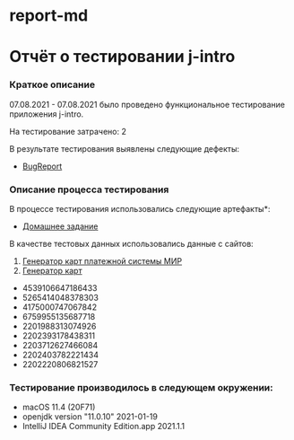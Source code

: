 # report-md

# Отчёт о тестировании j-intro

### Краткое описание

07.08.2021 - 07.08.2021 было проведено функциональное тестирование приложения j-intro.

На тестирование затрачено: 2

В результате тестирования выявлены следующие дефекты:
* [BugReport](https://github.com/Milfagirl/j-itro/issues/1)

### Описание процесса тестирования

В процессе тестирования использовались следующие артефакты*:
* [Домашнее задание](https://github.com/netology-code/javaqa-homeworks/tree/master/intro)

В качестве тестовых данных использовались данные c сайтов:
1. [Генератор карт платежной системы МИР](https://ccgen.datagemba.com/card-generator/mir)
2. [Генератор карт](https://www.freeformatter.com/credit-card-number-generator-validator.html)

* 4539106647186433
* 5265414048378303
* 4175000747067842
* 6759955135687718
* 2201988313074926
* 2202393178438311
* 2203712627466084
* 2202403782221434
* 2202220806821527

### Тестирование производилось в следующем окружении:
* macOS 11.4 (20F71)
* openjdk version "11.0.10" 2021-01-19
* IntelliJ IDEA Community Edition.app 2021.1.1
